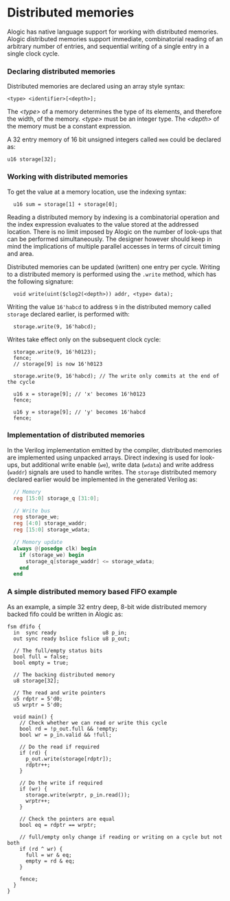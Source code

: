 # Distributed memories

Alogic has native language support for working with distributed memories. Alogic
distributed memories support immediate, combinatorial reading of an arbitrary
number of entries, and sequential writing of a single entry in a single clock
cycle.

### Declaring distributed memories

Distributed memories are declared using an array style syntax:

```
<type> <identifier>[<depth>];
```

The _\<type>_ of a memory determines the type of its elements, and therefore the
width, of the memory. _\<type>_ must be an integer type. The _\<depth>_ of the
memory must be a constant expression.

A 32 entry memory of 16 bit unsigned integers called `mem` could be declared as:

```
u16 storage[32];
```

### Working with distributed memories

To get the value at a memory location, use the indexing syntax:

```
  u16 sum = storage[1] + storage[0];
```

Reading a distributed memory by indexing is a combinatorial operation and the
index expression evaluates to the value stored at the addressed location. There
is no limit imposed by Alogic on the number of look-ups that can be performed
simultaneously. The designer however should keep in mind the implications of
multiple parallel accesses in terms of circuit timing and area.

Distributed memories can be updated (written) one entry per cycle. Writing to a
distributed memory is performed using the `.write` method, which has the
following signature:

```
  void write(uint($clog2(<depth>)) addr, <type> data);
```

Writing the value `16'habcd` to address `9` in the distributed memory called
`storage` declared earlier, is performed with:

```
  storage.write(9, 16'habcd);
```

Writes take effect only on the subsequent clock cycle:

```
  storage.write(9, 16'h0123);
  fence;
  // storage[9] is now 16'h0123

  storage.write(9, 16'habcd); // The write only commits at the end of the cycle

  u16 x = storage[9]; // 'x' becomes 16'h0123
  fence;

  u16 y = storage[9]; // 'y' becomes 16'habcd
  fence;
```

### Implementation of distributed memories

In the Verilog implementation emitted by the compiler, distributed memories are
implemented using unpacked arrays. Direct indexing is used for look-ups, but
additional write enable (`we`), write data (`wdata`) and write address (`waddr`)
signals are used to handle writes. The `storage` distributed memory declared
earlier would be implemented in the generated Verilog as:

```verilog
  // Memory
  reg [15:0] storage_q [31:0];

  // Write bus
  reg storage_we;
  reg [4:0] storage_waddr;
  reg [15:0] storage_wdata;

  // Memory update
  always @(posedge clk) begin
    if (storage_we) begin
      storage_q[storage_waddr] <= storage_wdata;
    end
  end
```

### A simple distributed memory based FIFO example

As an example, a simple 32 entry deep, 8-bit wide distributed memory backed fifo
could be written in Alogic as:

```
fsm dfifo {
  in  sync ready               u8 p_in;
  out sync ready bslice fslice u8 p_out;

  // The full/empty status bits
  bool full = false;
  bool empty = true;

  // The backing distributed memory
  u8 storage[32];

  // The read and write pointers
  u5 rdptr = 5'd0;
  u5 wrptr = 5'd0;

  void main() {
    // Check whether we can read or write this cycle
    bool rd = !p_out.full && !empty;
    bool wr = p_in.valid && !full;

    // Do the read if required
    if (rd) {
      p_out.write(storage[rdptr]);
      rdptr++;
    }

    // Do the write if required
    if (wr) {
      storage.write(wrptr, p_in.read());
      wrptr++;
    }

    // Check the pointers are equal
    bool eq = rdptr == wrptr;

    // full/empty only change if reading or writing on a cycle but not both
    if (rd ^ wr) {
      full = wr & eq;
      empty = rd & eq;
    }

    fence;
  }
}
```
